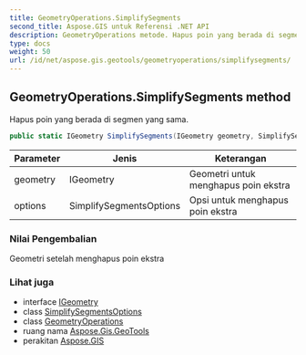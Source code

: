 ```yaml
---
title: GeometryOperations.SimplifySegments
second_title: Aspose.GIS untuk Referensi .NET API
description: GeometryOperations metode. Hapus poin yang berada di segmen yang sama.
type: docs
weight: 50
url: /id/net/aspose.gis.geotools/geometryoperations/simplifysegments/
---
```

## GeometryOperations.SimplifySegments method

Hapus poin yang berada di segmen yang sama.

```csharp
public static IGeometry SimplifySegments(IGeometry geometry, SimplifySegmentsOptions options)
```

| Parameter | Jenis | Keterangan |
| --- | --- | --- |
| geometry | IGeometry | Geometri untuk menghapus poin ekstra |
| options | SimplifySegmentsOptions | Opsi untuk menghapus poin ekstra |

### Nilai Pengembalian

Geometri setelah menghapus poin ekstra

### Lihat juga

* interface [IGeometry](../../../aspose.gis.geometries/igeometry/)
* class [SimplifySegmentsOptions](../../simplifysegmentsoptions/)
* class [GeometryOperations](../)
* ruang nama [Aspose.Gis.GeoTools](../../geometryoperations/)
* perakitan [Aspose.GIS](../../../)


